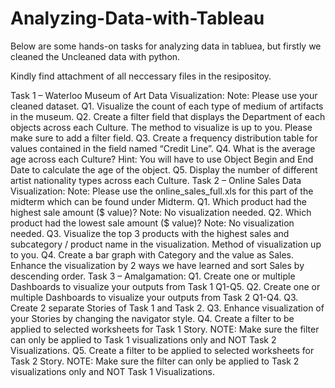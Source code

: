 # Analyzing-Data-with-Tableau

Below are some hands-on tasks for analyzing data in tabluea, but firstly we cleaned the Uncleaned data with python.

Kindly find attachment of all neccessary files in the resipositoy.



Task 1 – Waterloo Museum of Art Data Visualization:
Note: Please use your cleaned dataset.
Q1. Visualize the count of each type of medium of artifacts in the museum.
Q2. Create a filter field that displays the Department of each objects across each Culture. The method to
visualize is up to you. Please make sure to add a filter field.
Q3. Create a frequency distribution table for values contained in the field named “Credit Line”.
Q4. What is the average age across each Culture? Hint: You will have to use Object Begin and End Date to
calculate the age of the object.
Q5. Display the number of different artist nationality types across each Culture.
Task 2 – Online Sales Data Visualization:
Note: Please use the online_sales_full.xls for this part of the midterm which can be found
under Midterm.
Q1. Which product had the highest sale amount ($ value)? Note: No visualization needed.
Q2. Which product had the lowest sale amount ($ value)? Note: No visualization needed.
Q3. Visualize the top 3 products with the highest sales and subcategory / product name in the visualization.
Method of visualization up to you.
Q4. Create a bar graph with Category and the value as Sales. Enhance the visualization by 2 ways we have
learned and sort Sales by descending order.
Task 3 – Amalgamation:
Q1. Create one or multiple Dashboards to visualize your outputs from Task 1 Q1-Q5.
Q2. Create one or multiple Dashboards to visualize your outputs from Task 2 Q1-Q4.
Q3. Create 2 separate Stories of Task 1 and Task 2.
Q3. Enhance visualization of your Stories by changing the navigator style.
Q4. Create a filter to be applied to selected worksheets for Task 1 Story. NOTE: Make sure the filter can
only be applied to Task 1 visualizations only and NOT Task 2 Visualizations.
Q5. Create a filter to be applied to selected worksheets for Task 2 Story. NOTE: Make sure the filter can
only be applied to Task 2 visualizations only and NOT Task 1 Visualizations.

